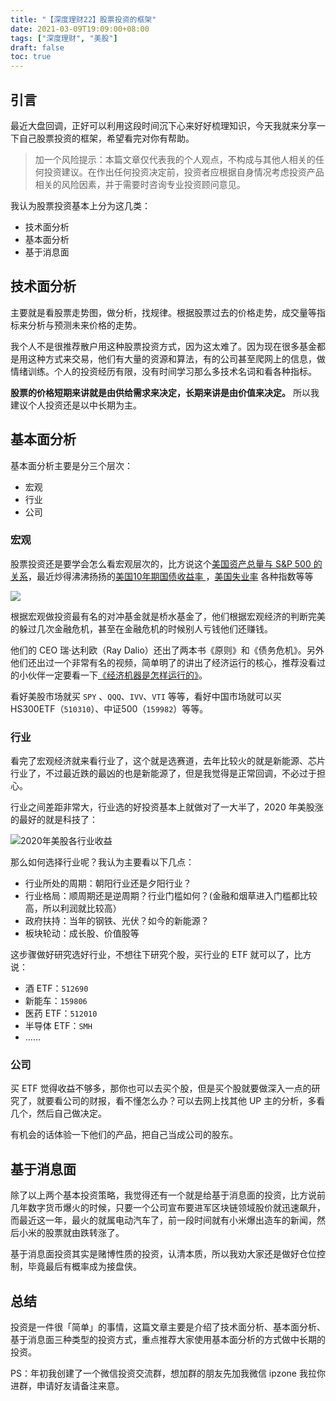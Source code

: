 ```yaml
---
title: "【深度理财22】股票投资的框架"
date: 2021-03-09T19:09:00+08:00
tags: ["深度理财", "美股"]
draft: false
toc: true
---
```


## 引言

最近大盘回调，正好可以利用这段时间沉下心来好好梳理知识，今天我就来分享一下自己股票投资的框架，希望看完对你有帮助。

> 加一个风险提示：本篇文章仅代表我的个人观点，不构成与其他人相关的任何投资建议。在作出任何投资决定前，投资者应根据自身情况考虑投资产品相关的风险因素，并于需要时咨询专业投资顾问意见。

我认为股票投资基本上分为这几类：

- 技术面分析
- 基本面分析
- 基于消息面

<!--more-->

## 技术面分析

主要就是看股票走势图，做分析，找规律。根据股票过去的价格走势，成交量等指标来分析与预测未来价格的走势。

我个人不是很推荐散户用这种股票投资方式，因为这太难了。因为现在很多基金都是用这种方式来交易，他们有大量的资源和算法，有的公司甚至爬网上的信息，做情绪训练。个人的投资经历有限，没有时间学习那么多技术名词和看各种指标。

**股票的价格短期来讲就是由供给需求来决定，长期来讲是由价值来决定。** 所以我建议个人投资还是以中长期为主。

## 基本面分析

基本面分析主要是分三个层次：

- 宏观
- 行业
- 公司

### 宏观

股票投资还是要学会怎么看宏观层次的，比方说这个[美国资产总量与 S&P 500 的关系](https://fred.stlouisfed.org/graph/?g=HfT)，最近炒得沸沸扬扬的[美国10年期国债收益率
](https://wallstreetcn.com/markets/codes/US10YR.OTC)，[美国失业率](https://cn.investing.com/economic-calendar/unemployment-rate-300) 各种指数等等

![](https://blog-1251237404.cos.ap-guangzhou.myqcloud.com/20210309NRug6F.png)

根据宏观做投资最有名的对冲基金就是桥水基金了，他们根据宏观经济的判断完美的躲过几次金融危机，甚至在金融危机的时候别人亏钱他们还赚钱。

他们的 CEO 瑞·达利欧（Ray Dalio）还出了两本书《原则》和《债务危机》。另外他们还出过一个非常有名的视频，简单明了的讲出了经济运行的核心，推荐没看过的小伙伴一定要看一下[《经济机器是怎样运行的》](https://www.bilibili.com/video/BV15s411b7xr)。

看好美股市场就买 `SPY` 、`QQQ`、`IVV`、`VTI` 等等，看好中国市场就可以买 HS300ETF（`510310`）、中证500（`159982`）等等。

### 行业

看完了宏观经济就来看行业了，这个就是选赛道，去年比较火的就是新能源、芯片行业了，不过最近跌的最凶的也是新能源了，但是我觉得是正常回调，不必过于担心。

行业之间差距非常大，行业选的好投资基本上就做对了一大半了，2020 年美股涨的最好的就是科技了：

![2020年美股各行业收益](https://blog-1251237404.cos.ap-guangzhou.myqcloud.com/202103092yeRwm.png)

那么如何选择行业呢？我认为主要看以下几点：

- 行业所处的周期：朝阳行业还是夕阳行业？
- 行业格局：顺周期还是逆周期？行业门槛如何？(金融和烟草进入门槛都比较高，所以利润就比较高）
- 政府扶持：当年的钢铁、光伏？如今的新能源？
- 板块轮动：成长股、价值股等

这步骤做好研究选好行业，不想往下研究个股，买行业的 ETF 就可以了，比方说：

- 酒 ETF：`512690`
- 新能车：`159806`
- 医药 ETF：`512010`
- 半导体 ETF：`SMH`
- ……

### 公司

买 ETF 觉得收益不够多，那你也可以去买个股，但是买个股就要做深入一点的研究了，就要看公司的财报，看不懂怎么办？可以去网上找其他 UP 主的分析，多看几个，然后自己做决定。

有机会的话体验一下他们的产品，把自己当成公司的股东。


## 基于消息面

除了以上两个基本投资策略，我觉得还有一个就是给基于消息面的投资，比方说前几年数字货币爆火的时候，只要一个公司宣布要进军区块链领域股价就迅速飙升，而最近这一年，最火的就属电动汽车了，前一段时间就有小米爆出造车的新闻，然后小米的股票就由跌转涨了。

基于消息面投资其实是赌博性质的投资，认清本质，所以我劝大家还是做好仓位控制，毕竟最后有概率成为接盘侠。

## 总结

投资是一件很「简单」的事情，这篇文章主要是介绍了技术面分析、基本面分析、基于消息面三种类型的投资方式，重点推荐大家使用基本面分析的方式做中长期的投资。

PS：年初我创建了一个微信投资交流群，想加群的朋友先加我微信 ipzone 我拉你进群，申请好友请备注来意。